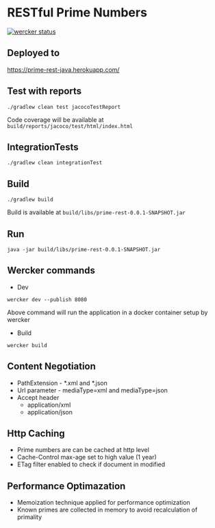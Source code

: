 # RESTful Prime Numbers

[![wercker status](https://app.wercker.com/status/b0a50c914a0d1575a3f63ef1869b32e7/s/master "wercker status")](https://app.wercker.com/project/byKey/b0a50c914a0d1575a3f63ef1869b32e7)

## Deployed to

https://prime-rest-java.herokuapp.com/

## Test with reports
```
./gradlew clean test jacocoTestReport
```

Code coverage will be available at  `build/reports/jacoco/test/html/index.html`

## IntegrationTests
```
./gradlew clean integrationTest
```

## Build
```
./gradlew build
```

Build is available at `build/libs/prime-rest-0.0.1-SNAPSHOT.jar`

## Run

```
java -jar build/libs/prime-rest-0.0.1-SNAPSHOT.jar
```

## Wercker commands

* Dev
```
wercker dev --publish 8080
```
Above command will run the application in a docker container setup by wercker

* Build
```
wercker build
```

## Content Negotiation

- PathExtension - *.xml and *.json
- Url parameter - mediaType=xml and mediaType=json
- Accept header
    - application/xml
    - application/json

## Http Caching
- Prime numbers are can be cached at http level
- Cache-Control max-age set to high value (1 year)
- ETag filter enabled to check if document in modified

## Performance Optimazation
- Memoization technique applied for performance optimization
- Known primes are collected in memory to avoid recalculation of primality
